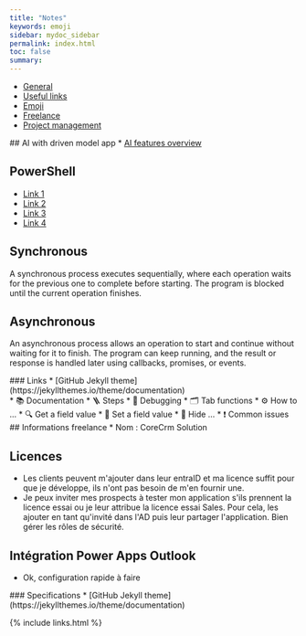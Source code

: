 ```yaml
---
title: "Notes"
keywords: emoji
sidebar: mydoc_sidebar
permalink: index.html
toc: false
summary:
---
```


<ul id="profileTabs" class="nav nav-tabs">
    <li class="active"><a class="noCrossRef" href="#general" data-toggle="tab">General</a></li>
    <li><a class="noCrossRef" href="#useful-links" data-toggle="tab">Useful links</a></li>
    <li><a class="noCrossRef" href="#emoji" data-toggle="tab">Emoji</a></li>
    <li><a class="noCrossRef" href="#freelance" data-toggle="tab">Freelance</a></li>
    <li><a class="noCrossRef" href="#project-management" data-toggle="tab">Project management</a></li>
</ul>
  <div class="tab-content">
<div role="tabpanel" class="tab-pane active" id="general" markdown="1">
## AI with driven model app
* <a href="https://learn.microsoft.com/en-us/power-apps/user/ai-in-apps" target="_blank" rel="noopener noreferrer">AI features overview</a>

## PowerShell
* [Link 1](https://pnp.github.io/powershell/)
* [Link 2](https://learn.microsoft.com/fr-fr/training/courses/az-040t00)
* [Link 3](https://pnp.github.io/powershell/articles/installation.html)
* [Link 4](https://www.powershellgallery.com/)

## Synchronous
A synchronous process executes sequentially, where each operation waits for the previous one to complete before starting. The program is blocked until the current operation finishes.
## Asynchronous
An asynchronous process allows an operation to start and continue without waiting for it to finish. The program can keep running, and the result or response is handled later using callbacks, promises, or events.
</div>

<div role="tabpanel" class="tab-pane" id="useful-links" markdown="1">
### Links
* [GitHub Jekyll theme](https://jekyllthemes.io/theme/documentation)
</div>

<div role="tabpanel" class="tab-pane" id="emoji" markdown="1">
* 📚 Documentation
* 🪜 Steps
* 🐞 Debugging
* 🗂️ Tab functions
* ⚙️ How to ...
* 🔍 Get a field value
* 📝 Set a field value
* 🙈 Hide ...
* ❗ Common issues
</div>

<div role="tabpanel" class="tab-pane" id="freelance" markdown="1">
## Informations freelance
* Nom : CoreCrm Solution

## Licences
* Les clients peuvent m'ajouter dans leur entraID et ma licence suffit pour que je développe, ils n'ont pas besoin de m'en fournir une.
* Je peux inviter mes prospects à tester mon application s'ils prennent la licence essai ou je leur attribue la licence essai Sales. Pour cela, les ajouter en tant qu'invité dans l'AD puis leur partager l'application. Bien gérer les rôles de sécurité.

## Intégration Power Apps Outlook
* Ok, configuration rapide à faire
</div>

<div role="tabpanel" class="tab-pane" id="project-management" markdown="1">
### Specifications
* [GitHub Jekyll theme](https://jekyllthemes.io/theme/documentation)
</div>
</div>

{% include links.html %}
